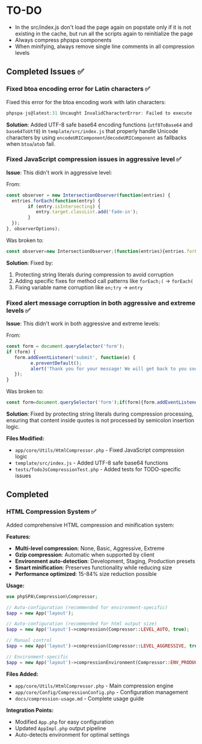 # TO-DO

- In the src/index.js don't load the page again on popstate only if it is not existing in the cache, but run all the scripts again to reinitialize the page
- Always compress phpspa components
- When minifying, always remove single line comments in all compression levels

## Completed Issues ✅

### Fixed btoa encoding error for Latin characters ✅
Fixed this error for the btoa encoding work with latin characters:
```js
phpspa-js@latest:31 Uncaught InvalidCharacterError: Failed to execute 'btoa' on 'Window': The string to be encoded contains characters outside of the Latin1 range.
```

**Solution**: Added UTF-8 safe base64 encoding functions (`utf8ToBase64` and `base64ToUtf8`) in `template/src/index.js` that properly handle Unicode characters by using `encodeURIComponent`/`decodeURIComponent` as fallbacks when `btoa`/`atob` fail.

### Fixed JavaScript compression issues in aggressive level ✅

**Issue**: This didn't work in aggressive level:

From:
```js
const observer = new IntersectionObserver(function(entries) {
  entries.forEach(function(entry) {
        if (entry.isIntersecting) {
           entry.target.classList.add('fade-in');
        }
  });
}, observerOptions);
```

Was broken to:
```js
const observer=new IntersectionObserver;(function(entries){entries.forEach;(function(en;try){if(en;try.isIntersecting){en;try.target.classList.add('fade-in')}})},observerOptions);
```

**Solution**: Fixed by:
1. Protecting string literals during compression to avoid corruption
2. Adding specific fixes for method call patterns like `forEach;(` → `forEach(`
3. Fixing variable name corruption like `en;try` → `entry`

### Fixed alert message corruption in both aggressive and extreme levels ✅

**Issue**: This didn't work in both aggressive and extreme levels:

From:
```js
const form = document.querySelector('form');
if (form) {
   form.addEventListener('submit', function(e) {
         e.preventDefault();
         alert('Thank you for your message! We will get back to you soon.');
   });
}
```

Was broken to:
```js
const form=document.querySelector('form');if(form){form.addEventListener('submit',function(e){e.preventDefault();alert('Thank you;for your message!We will get back to you soon.')})}
```

**Solution**: Fixed by protecting string literals during compression processing, ensuring that content inside quotes is not processed by semicolon insertion logic.

**Files Modified:**
- `app/core/Utils/HtmlCompressor.php` - Fixed JavaScript compression logic
- `template/src/index.js` - Added UTF-8 safe base64 functions
- `tests/TodoJsCompressionTest.php` - Added tests for TODO-specific issues

## Completed

### HTML Compression System ✅

Added comprehensive HTML compression and minification system:

**Features:**

- **Multi-level compression**: None, Basic, Aggressive, Extreme
- **Gzip compression**: Automatic when supported by client
- **Environment auto-detection**: Development, Staging, Production presets
- **Smart minification**: Preserves functionality while reducing size
- **Performance optimized**: 15-84% size reduction possible

**Usage:**

```php
use phpSPA\Compression\Compressor;

// Auto-configuration (recommended for environment-specific)
$app = new App('layout');

// Auto-configuration (recommended for html output size)
$app = new App('layout')->compression(Compressor::LEVEL_AUTO, true);

// Manual control
$app = new App('layout')->compression(Compressor::LEVEL_AGGRESSIVE, true);

// Environment-specific
$app = new App('layout')->compressionEnvironment(Compressor::ENV_PRODUCTION);
```

**Files Added:**

- `app/core/Utils/HtmlCompressor.php` - Main compression engine
- `app/core/Config/CompressionConfig.php` - Configuration management
- `docs/compression-usage.md` - Complete usage guide

**Integration Points:**

- Modified `App.php` for easy configuration
- Updated `AppImpl.php` output pipeline
- Auto-detects environment for optimal settings
